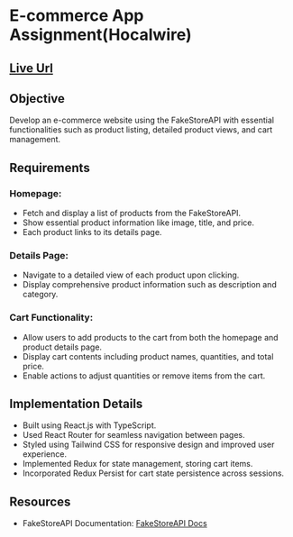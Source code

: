# E-commerce App Assignment(Hocalwire)

## [Live Url](https://e-commerce-ten-mauve-22.vercel.app/)

## Objective

Develop an e-commerce website using the FakeStoreAPI with essential functionalities such as product listing, detailed product views, and cart management.

## Requirements

### Homepage:

- Fetch and display a list of products from the FakeStoreAPI.
- Show essential product information like image, title, and price.
- Each product links to its details page.

### Details Page:

- Navigate to a detailed view of each product upon clicking.
- Display comprehensive product information such as description and category.

### Cart Functionality:

- Allow users to add products to the cart from both the homepage and product details page.
- Display cart contents including product names, quantities, and total price.
- Enable actions to adjust quantities or remove items from the cart.

## Implementation Details

- Built using React.js with TypeScript.
- Used React Router for seamless navigation between pages.
- Styled using Tailwind CSS for responsive design and improved user experience.
- Implemented Redux for state management, storing cart items.
- Incorporated Redux Persist for cart state persistence across sessions.

## Resources

- FakeStoreAPI Documentation: [FakeStoreAPI Docs](https://fakestoreapi.com/docs)
